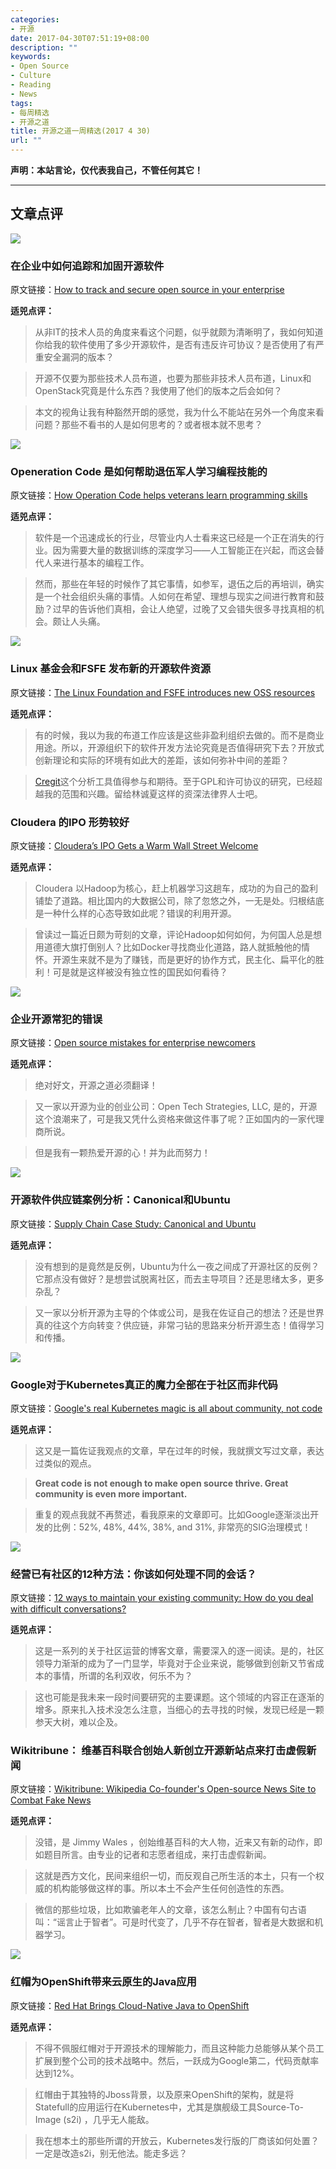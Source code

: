 ```yaml
---
categories:
- 开源
date: 2017-04-30T07:51:19+08:00
description: ""
keywords:
- Open Source
- Culture
- Reading
- News
tags:
- 每周精选
- 开源之道
title: 开源之道一周精选(2017 4 30)
url: ""
---
```


**声明：本站言论，仅代表我自己，不管任何其它！**

---

## 文章点评

![](https://www.linux.com/sites/lcom/files/styles/rendered_file/public/opensource.jpg?itok=dYO6v_Sk)

### 在企业中如何追踪和加固开源软件

原文链接：[How to track and secure open source in your enterprise](http://www.cio.com/article/3191889/open-source-tools/how-to-track-and-secure-open-source-in-your-enterprise.html)

**适兕点评：**

> 从非IT的技术人员的角度来看这个问题，似乎就颇为清晰明了，我如何知道你给我的软件使用了多少开源软件，是否有违反许可协议？是否使用了有严重安全漏洞的版本？

> 开源不仅要为那些技术人员布道，也要为那些非技术人员布道，Linux和OpenStack究竟是什么东西？我使用了他们的版本之后会如何？

> 本文的视角让我有种豁然开朗的感觉，我为什么不能站在另外一个角度来看问题？那些不看书的人是如何思考的？或者根本就不思考？

![](https://opensource.com/sites/default/files/styles/image-full-size/public/images/education/EDU_OSDC_OpenClass_520x292_FINAL_JD.png?itok=ETOrrpcP)

### Openeration Code 是如何帮助退伍军人学习编程技能的

原文链接：[How Operation Code helps veterans learn programming skills](https://opensource.com/article/17/4/operation-code-mentors-veterans)

**适兕点评：**

> 软件是一个迅速成长的行业，尽管业内人士看来这已经是一个正在消失的行业。因为需要大量的数据训练的深度学习——人工智能正在兴起，而这会替代人来进行基本的编程工作。

> 然而，那些在年轻的时候作了其它事情，如参军，退伍之后的再培训，确实是一个社会组织头痛的事情。人如何在希望、理想与现实之间进行教育和鼓励？过早的告诉他们真相，会让人绝望，过晚了又会错失很多寻找真相的机会。颇让人头痛。

![](http://sdtimes.com/wp-content/uploads/2017/04/startup-photos-2.jpg)

### Linux 基金会和FSFE 发布新的开源软件资源

原文链接：[The Linux Foundation and FSFE introduces new OSS resources](http://sdtimes.com/linux-foundation-fsfe-introduces-new-oss-resources/)

**适兕点评：**

> 有的时候，我以为我的布道工作应该是这些非盈利组织去做的。而不是商业用途。所以，开源组织下的软件开发方法论究竟是否值得研究下去？开放式创新理论和实际的环境有如此大的差距，该如何弥补中间的差距？

> [Cregit](https://github.com/cregit)这个分析工具值得参与和期待。至于GPL和许可协议的研究，已经超越我的范围和兴趣。留给林诚夏这样的资深法律界人士吧。

### Cloudera 的IPO 形势较好

原文链接：[Cloudera’s IPO Gets a Warm Wall Street Welcome](http://fortune.com/2017/04/28/cloudera-ipo-ceo-tom-reilly-mike-olsen/)

**适兕点评：**

> Cloudera 以Hadoop为核心，赶上机器学习这趟车，成功的为自己的盈利铺垫了道路。相比国内的大数据公司，除了忽悠之外，一无是处。归根结底是一种什么样的心态导致如此呢？错误的利用开源。

> 曾读过一篇近日颇为苛刻的文章，评论Hadoop如何如何，为何国人总是想用道德大旗打倒别人？比如Docker寻找商业化道路，路人就抵触他的情怀。开源生来就不是为了赚钱，而是更好的协作方式，民主化、扁平化的胜利！可是就是这样被没有独立性的国民如何看待？

![](https://d3tdunqjn7n0wj.cloudfront.net/1440x960/drip-1347779_1400-120756461a22021825ef86fcf1def75d.jpg)

### 企业开源常犯的错误

原文链接：[Open source mistakes for enterprise newcomers](https://www.oreilly.com/ideas/open-source-mistakes-for-enterprise-newcomers?imm_mid=0f141e&cmp=em-prog-na-na-newsltr_20170429)

**适兕点评：**

> 绝对好文，开源之道必须翻译！

> 又一家以开源为业的创业公司：Open Tech Strategies, LLC, 是的，开源这个浪潮来了，可是我又凭什么资格来做这件事了呢？正如国内的一家代理商所说。

> 但是我有一颗热爱开源的心！并为此而努力！

![](https://osenetwork.files.wordpress.com/2017/04/canonical-logo1.png)

### 开源软件供应链案例分析：Canonical和Ubuntu

原文链接：[Supply Chain Case Study: Canonical and Ubuntu](https://osenetwork.com/2017/04/27/supply-chain-case-study-canonical-and-ubuntu/)

**适兕点评：**

> 没有想到的是竟然是反例，Ubuntu为什么一夜之间成了开源社区的反例？它那点没有做好？是想尝试脱离社区，而去主导项目？还是思绪太多，更多杂乱？

> 又一家以分析开源为主导的个体或公司，是我在佐证自己的想法？还是世界真的往这个方向转变？供应链，非常刁钻的思路来分析开源生态！值得学习和传播。

![](https://tr1.cbsistatic.com/hub/i/r/2016/07/07/6142dbd7-52e7-438c-8d18-e1e148d145c9/resize/770x/48c1f93f0066693348d88f4343a51f00/kubernetes.jpg)

### Google对于Kubernetes真正的魔力全部在于社区而非代码

原文链接：[Google's real Kubernetes magic is all about community, not code](http://www.techrepublic.com/article/googles-real-kubernetes-magic-is-all-about-community-not-code/)

**适兕点评：**

> 这又是一篇佐证我观点的文章，早在过年的时候，我就撰文写过文章，表达过类似的观点。

> **Great code is not enough to make open source thrive. Great community is even more important.**

> 重复的观点我就不再赘述，看我原来的文章即可。比如Google逐渐淡出开发的比例：52%, 48%, 44%, 38%, and 31%, 非常亮的SIG治理模式！

![](https://opensource.com/sites/default/files/styles/image-full-size/public/images/life/community-penguins-osdc-lead.png?itok=CpaLkNwT)

### 经营已有社区的12种方法：你该如何处理不同的会话？

原文链接：[12 ways to maintain your existing community: How do you deal with difficult conversations?](https://opensource.com/article/17/4/12-ways-maintain-existing-community)

**适兕点评：**

> 这是一系列的关于社区运营的博客文章，需要深入的逐一阅读。是的，社区领导力渐渐的成为了一门显学，毕竟对于企业来说，能够做到创新又节省成本的事情，所谓的名利双收，何乐不为？

> 这也可能是我未来一段时间要研究的主要课题。这个领域的内容正在逐渐的增多。原来扎入技术没怎么注意，当细心的去寻找的时候，发现已经是一颗参天大树，难以企及。

### Wikitribune： 维基百科联合创始人新创立开源新站点来打击虚假新闻

原文链接：[Wikitribune: Wikipedia Co-founder's Open-source News Site to Combat Fake News](https://www.thenewamerican.com/culture/item/25895-wikitribune-wikipedia-co-founder-s-open-source-news-site-to-combat-fake-news)

**适兕点评：**

> 没错，是 Jimmy Wales ，创始维基百科的大人物，近来又有新的动作，即如题目所言。由专业的记者和志愿者组成，来打击虚假新闻。

> 这就是西方文化，民间来组织一切，而反观自己所生活的本土，只有一个权威的机构能够做这样的事。所以本土不会产生任何创造性的东西。

> 微信的那些垃圾，比如欺骗老年人的文章，该怎么制止？中国有句古语叫：“谣言止于智者”。可是时代变了，几乎不存在智者，智者是大数据和机器学习。

![](https://adtmag.com/articles/2017/04/25/~/media/ECG/VirtualizationReview/Images/introimages2014/140612VSMRamelKubernetes.jpg)

### 红帽为OpenShift带来云原生的Java应用

原文链接：[Red Hat Brings Cloud-Native Java to OpenShift](https://adtmag.com/articles/2017/04/25/red-hat-openshift.aspx)

**适兕点评：**

> 不得不佩服红帽对于开源技术的理解能力，而且这种能力总能够从某个员工扩展到整个公司的技术战略中。然后，一跃成为Google第二，代码贡献率达到12%。

> 红帽由于其独特的Jboss背景，以及原来OpenShift的架构，就是将Statefull的应用运行在Kubernetes中，尤其是旗舰级工具Source-To-Image (s2i) ，几乎无人能敌。

> 我在想本土的那些所谓的开放云，Kubernetes发行版的厂商该如何处置？一定是改造s2i，别无他法。能走多远？
